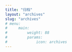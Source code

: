 ```yaml
---
title: "归档"
layout: "archives"
slug: "archives"
# menu:
#     main:
#         weight: 88
#         params:
#             icon: archives
---
```


